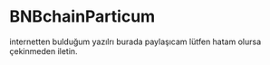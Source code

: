 # BNBchainParticum

internetten bulduğum yazılrı burada paylaşıcam lütfen hatam olursa çekinmeden iletin.
